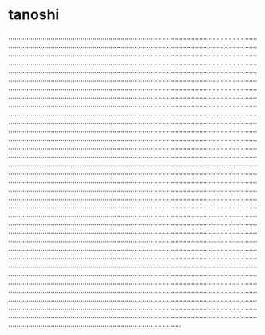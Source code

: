 # tanoshi
..............................................................................................................................................................................................................................................................................................................................................................................................................................................................................................................................................................................................................................................................................................................................................................................................................................................................................................................................................................................................................................................................................................................................................................................................................................................................................................................................................................................................................................................................................................................................................................................................................................................................................................................................................................................................................................................................................................................................................................................................................................................................................................................................................................................................................................................................................................................................................................................................................................................................................................................................................................................................................................................................................................................................................................................................................................................................................................................................................................................................................................................................................................................................................................................................................................................................................................................................................................................................................................................................................................................................................................................................................................................................................................................................................................................................................................................................................................................................................................................................................................................................................................................................................................................................................................................................................................................................................................................................................................................................................